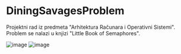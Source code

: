 # DiningSavagesProblem
Projektni rad iz predmeta "Arhitektura Računara i Operativni Sistemi".
Problem se nalazi u knjizi "Little Book of Semaphores".


![image](https://user-images.githubusercontent.com/113029675/188874952-3c6d34af-7597-43db-a38e-a6fe0ba5e02a.png)
![image](https://user-images.githubusercontent.com/113029675/188875024-3b74e0bf-b700-4072-a251-d9bf0db04846.png)


